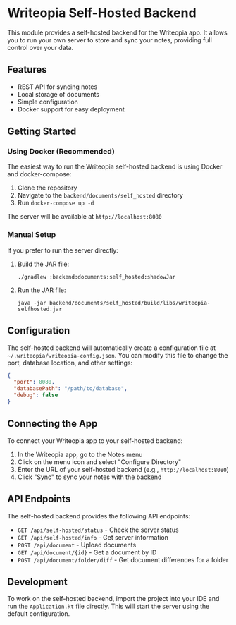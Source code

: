 # Writeopia Self-Hosted Backend

This module provides a self-hosted backend for the Writeopia app. It allows you to run your own server to store and sync your notes, providing full control over your data.

## Features

- REST API for syncing notes
- Local storage of documents
- Simple configuration
- Docker support for easy deployment

## Getting Started

### Using Docker (Recommended)

The easiest way to run the Writeopia self-hosted backend is using Docker and docker-compose:

1. Clone the repository
2. Navigate to the `backend/documents/self_hosted` directory
3. Run `docker-compose up -d`

The server will be available at `http://localhost:8080`

### Manual Setup

If you prefer to run the server directly:

1. Build the JAR file:
   ```
   ./gradlew :backend:documents:self_hosted:shadowJar
   ```

2. Run the JAR file:
   ```
   java -jar backend/documents/self_hosted/build/libs/writeopia-selfhosted.jar
   ```

## Configuration

The self-hosted backend will automatically create a configuration file at `~/.writeopia/writeopia-config.json`. You can modify this file to change the port, database location, and other settings:

```json
{
  "port": 8080,
  "databasePath": "/path/to/database",
  "debug": false
}
```

## Connecting the App

To connect your Writeopia app to your self-hosted backend:

1. In the Writeopia app, go to the Notes menu
2. Click on the menu icon and select "Configure Directory"
3. Enter the URL of your self-hosted backend (e.g., `http://localhost:8080`)
4. Click "Sync" to sync your notes with the backend

## API Endpoints

The self-hosted backend provides the following API endpoints:

- `GET /api/self-hosted/status` - Check the server status
- `GET /api/self-hosted/info` - Get server information
- `POST /api/document` - Upload documents
- `GET /api/document/{id}` - Get a document by ID
- `POST /api/document/folder/diff` - Get document differences for a folder

## Development

To work on the self-hosted backend, import the project into your IDE and run the `Application.kt` file directly. This will start the server using the default configuration.
